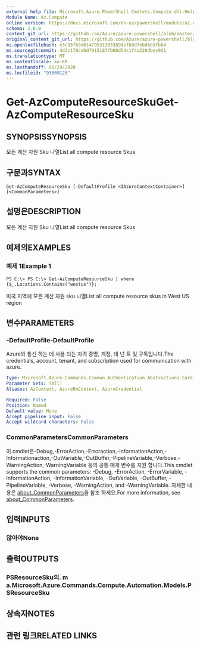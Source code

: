 ```yaml
---
external help file: Microsoft.Azure.PowerShell.Cmdlets.Compute.dll-Help.xml
Module Name: Az.Compute
online version: https://docs.microsoft.com/en-us/powershell/module/az.compute/get-azcomputeresourcesku
schema: 2.0.0
content_git_url: https://github.com/Azure/azure-powershell/blob/master/src/Compute/Compute/help/Get-AzComputeResourceSku.md
original_content_git_url: https://github.com/Azure/azure-powershell/blob/master/src/Compute/Compute/help/Get-AzComputeResourceSku.md
ms.openlocfilehash: e3c33fb3d61479531303389defb0d7ebdbb3fb64
ms.sourcegitcommit: 4d2c178cd6df9151877b08d54c1f4a228dbec9d1
ms.translationtype: MT
ms.contentlocale: ko-KR
ms.lasthandoff: 01/29/2020
ms.locfileid: "93869125"
---
```

# <span data-ttu-id="b12f3-101">Get-AzComputeResourceSku</span><span class="sxs-lookup"><span data-stu-id="b12f3-101">Get-AzComputeResourceSku</span></span>

## <span data-ttu-id="b12f3-102">SYNOPSIS</span><span class="sxs-lookup"><span data-stu-id="b12f3-102">SYNOPSIS</span></span>
<span data-ttu-id="b12f3-103">모든 계산 자원 Sku 나열</span><span class="sxs-lookup"><span data-stu-id="b12f3-103">List all compute resource Skus</span></span>

## <span data-ttu-id="b12f3-104">구문과</span><span class="sxs-lookup"><span data-stu-id="b12f3-104">SYNTAX</span></span>

```
Get-AzComputeResourceSku [-DefaultProfile <IAzureContextContainer>] [<CommonParameters>]
```

## <span data-ttu-id="b12f3-105">설명은</span><span class="sxs-lookup"><span data-stu-id="b12f3-105">DESCRIPTION</span></span>
<span data-ttu-id="b12f3-106">모든 계산 자원 Sku 나열</span><span class="sxs-lookup"><span data-stu-id="b12f3-106">List all compute resource Skus</span></span>

## <span data-ttu-id="b12f3-107">예제의</span><span class="sxs-lookup"><span data-stu-id="b12f3-107">EXAMPLES</span></span>

### <span data-ttu-id="b12f3-108">예제 1</span><span class="sxs-lookup"><span data-stu-id="b12f3-108">Example 1</span></span>
```
PS C:\> PS C:\> Get-AzComputeResourceSku | where {$_.Locations.Contains("westus")};
```

<span data-ttu-id="b12f3-109">미국 지역에 모든 계산 자원 sku 나열</span><span class="sxs-lookup"><span data-stu-id="b12f3-109">List all compute resource skus in West US region</span></span>

## <span data-ttu-id="b12f3-110">변수</span><span class="sxs-lookup"><span data-stu-id="b12f3-110">PARAMETERS</span></span>

### <span data-ttu-id="b12f3-111">-DefaultProfile</span><span class="sxs-lookup"><span data-stu-id="b12f3-111">-DefaultProfile</span></span>
<span data-ttu-id="b12f3-112">Azure와 통신 하는 데 사용 되는 자격 증명, 계정, 테 넌 트 및 구독입니다.</span><span class="sxs-lookup"><span data-stu-id="b12f3-112">The credentials, account, tenant, and subscription used for communication with azure.</span></span>

```yaml
Type: Microsoft.Azure.Commands.Common.Authentication.Abstractions.Core.IAzureContextContainer
Parameter Sets: (All)
Aliases: AzContext, AzureRmContext, AzureCredential

Required: False
Position: Named
Default value: None
Accept pipeline input: False
Accept wildcard characters: False
```

### <span data-ttu-id="b12f3-113">CommonParameters</span><span class="sxs-lookup"><span data-stu-id="b12f3-113">CommonParameters</span></span>
<span data-ttu-id="b12f3-114">이 cmdlet은-Debug,-ErrorAction,-Erroraction,-InformationAction,-Informationaction,-OutVariable,-OutBuffer,-PipelineVariable,-Verbose,-WarningAction,-WarningVariable 등의 공통 매개 변수를 지원 합니다.</span><span class="sxs-lookup"><span data-stu-id="b12f3-114">This cmdlet supports the common parameters: -Debug, -ErrorAction, -ErrorVariable, -InformationAction, -InformationVariable, -OutVariable, -OutBuffer, -PipelineVariable, -Verbose, -WarningAction, and -WarningVariable.</span></span> <span data-ttu-id="b12f3-115">자세한 내용은 [about_CommonParameters](https://go.microsoft.com/fwlink/?LinkID=113216)을 참조 하세요.</span><span class="sxs-lookup"><span data-stu-id="b12f3-115">For more information, see [about_CommonParameters](https://go.microsoft.com/fwlink/?LinkID=113216).</span></span>

## <span data-ttu-id="b12f3-116">입력</span><span class="sxs-lookup"><span data-stu-id="b12f3-116">INPUTS</span></span>

### <span data-ttu-id="b12f3-117">않아야</span><span class="sxs-lookup"><span data-stu-id="b12f3-117">None</span></span>

## <span data-ttu-id="b12f3-118">출력</span><span class="sxs-lookup"><span data-stu-id="b12f3-118">OUTPUTS</span></span>

### <span data-ttu-id="b12f3-119">PSResourceSku의. m a.</span><span class="sxs-lookup"><span data-stu-id="b12f3-119">Microsoft.Azure.Commands.Compute.Automation.Models.PSResourceSku</span></span>

## <span data-ttu-id="b12f3-120">상속자</span><span class="sxs-lookup"><span data-stu-id="b12f3-120">NOTES</span></span>

## <span data-ttu-id="b12f3-121">관련 링크</span><span class="sxs-lookup"><span data-stu-id="b12f3-121">RELATED LINKS</span></span>
